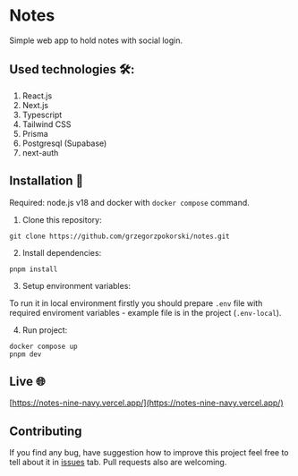 # Notes

Simple web app to hold notes with social login.

## Used technologies 🛠️:

1. React.js
2. Next.js
3. Typescript
4. Tailwind CSS
5. Prisma
6. Postgresql (Supabase)
7. next-auth

## Installation 👷

Required: node.js v18 and docker with `docker compose` command.


1. Clone this repository:

```
git clone https://github.com/grzegorzpokorski/notes.git
```

2. Install dependencies:

```
pnpm install
```

3. Setup environment variables:

To run it in local environment firstly you should prepare `.env` file with required enviroment variables - example file is in the project (`.env-local`).

4. Run project:

```
docker compose up
pnpm dev
```

## Live 🌐

[https://notes-nine-navy.vercel.app/](https://notes-nine-navy.vercel.app/)

<!--
## Some screenshots:

![](/mockups/start.png?raw=true "Home page")

![](/mockups/page.png?raw=true "Single page")

![](/mockups/blog.png?raw=true "Blog archive")

![](/mockups/pricing.png?raw=true "Pricing page")

![](/mockups/offer.png?raw=true "Offer page")

![](/mockups/single.png?raw=true "Single article page") -->

## Contributing

If you find any bug, have suggestion how to improve this project feel free to tell about it in [issues](https://github.com/grzegorzpokorski/grzegorzpokorski.pl/issues) tab. Pull requests also are welcoming.
